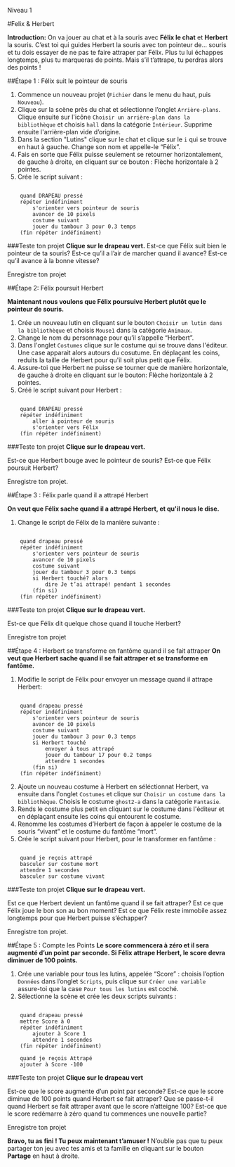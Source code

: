 Niveau 1

#Felix & Herbert

__Introduction:__
On va jouer au chat et à la souris avec __Félix le chat__ et __Herbert__ la souris. C’est toi qui guides Herbert la souris avec ton pointeur de... souris et tu dois essayer de ne pas te faire attraper par Félix. Plus tu lui échappes longtemps, plus tu marqueras de points. Mais s’il t’attrape, tu perdras alors des points !

##Étape 1 : Félix suit le pointeur de souris

1. Commence un nouveau projet (`Fichier` dans le menu du haut, puis `Nouveau`).
2. Clique sur la scène près du chat et sélectionne l’onglet `Arrière-plans`. Clique ensuite sur l'icône `Choisir un arrière-plan dans la bibliothèque` et choisis `hall` dans la catégorie `Intérieur`. Supprime ensuite l'arrière-plan vide d’origine. 
3. Dans la section "Lutins" clique sur le chat et clique sur le `i` qui se trouve en haut à gauche. Change son nom et appelle-le “Félix”.
4. Fais en sorte que Félix puisse seulement se retourner horizontalement, de gauche à droite, en cliquant sur ce bouton : Flèche horizontale à 2 pointes.
5. Crée le script suivant :

```scratch

	quand DRAPEAU pressé
	répéter indéfiniment
		s'orienter vers pointeur de souris
		avancer de 10 pixels
		costume suivant
		jouer du tambour 3 pour 0.3 temps
	(fin répéter indéfiniment)
```
		
###Teste ton projet
__Clique sur le drapeau vert.__
Est-ce que Félix suit bien le pointeur de ta souris? 
Est-ce qu’il a l’air de marcher quand il avance? 
Est-ce qu’il avance à la bonne vitesse?

Enregistre ton projet

##Étape 2: Félix poursuit Herbert

__Maintenant nous voulons que Félix poursuive Herbert plutôt que le pointeur de souris.__

1. Crée un nouveau lutin en cliquant sur le bouton `Choisir un lutin dans la bibliothèque` et choisis `Mouse1` dans la catégorie `Animaux`.
2. Change le nom du personnage pour qu’il s’appelle “Herbert”.
3. Dans l'onglet `Costumes` clique sur le costume qui se trouve dans l'éditeur. Une case apparait alors autours du cosutume. En déplaçant les coins, reduits la taille de Herbert pour qu'il soit plus petit que Félix.
4. Assure-toi que Herbert ne puisse se tourner que de manière horizontale, de gauche à droite en cliquant sur le bouton: Flèche horizontale à 2 pointes.
5. Créé le script suivant pour Herbert :


```scratch
	
	quand DRAPEAU pressé
	répéter indéfiniment
		aller à pointeur de souris
		s'orienter vers Félix
	(fin répéter indéfiniment)
```

###Teste ton projet
__Clique sur le drapeau vert.__

Est-ce que Herbert bouge avec le pointeur de souris?
Est-ce que Félix poursuit Herbert?

Enregistre ton projet.

##Étape 3 : Félix parle quand il a attrapé Herbert

__On veut que Félix sache quand il a attrapé Herbert, et qu'il nous le dise.__


1. Change le script de Félix de la manière suivante :

```scratch
	
	quand drapeau pressé
	répéter indéfiniment
		s'orienter vers pointeur de souris
		avancer de 10 pixels
		costume suivant
		jouer du tambour 3 pour 0.3 temps
		si Herbert touché? alors
			dire Je t’ai attrapé! pendant 1 secondes
		(fin si)
	(fin répéter indéfiniment)
```

###Teste ton projet
__Clique sur le drapeau vert.__

Est-ce que Félix dit quelque chose quand il touche Herbert?

Enregistre ton projet

##Étape 4 : Herbert se transforme en fantôme quand il se fait attraper
__On veut que Herbert sache quand il se fait attraper et se transforme en fantôme.__

1. Modifie le script de Félix pour envoyer un message quand il attrape Herbert:

```scratch
	
	quand drapeau pressé
	répéter indéfiniment
		s'orienter vers pointeur de souris
		avancer de 10 pixels
		costume suivant
		jouer du tambour 3 pour 0.3 temps
		si Herbert touché 
			envoyer à tous attrapé
			jouer du tambour 17 pour 0.2 temps
			attendre 1 secondes
		(fin si)
	(fin répéter indéfiniment)
```
2. Ajoute un nouveau costume à Herbert en séléctionnat Herbert, va ensuite dans l'onglet `Costumes` et clique sur `Choisir un costume dans la bibliothèque`. Choisis le costume `ghost2-a` dans la catégorie `Fantasie`.
3. Rends le costume plus petit en cliquant sur le costume dans l'éditeur et en déplaçant ensuite les coins qui entourent le costume.
4. Renomme les costumes d’Herbert de façon à appeler le costume de la souris “vivant” et le costume du fantôme “mort”.
5. Crée le script suivant pour Herbert, pour le transformer en fantôme :

```scratch
	
	quand je reçois attrapé
	basculer sur costume mort
	attendre 1 secondes
	basculer sur costume vivant
```
	
###Teste ton projet
__Clique sur le drapeau vert.__

Est ce que Herbert devient un fantôme quand il se fait attraper? 
Est ce que Félix joue le bon son au bon moment? 
Est ce que Félix reste immobile assez longtemps pour que Herbert puisse s’échapper? 

Enregistre ton projet.

##Étape 5 : Compte les Points
__Le score commencera à zéro et il sera augmenté d’un point par seconde. Si Félix attrape Herbert, le score devra diminuer de 100 points.__

1. Crée une variable pour tous les lutins, appelée “Score” : choisis l’option `Données` dans l’onglet `Scripts`, puis clique sur `Créer une variable` assure-toi que la case `Pour tous les lutins` est coché.
2. Sélectionne la scène et crée les deux scripts suivants :

```scratch
	
	quand drapeau pressé
	mettre Score à 0
	répéter indéfiniment
		ajouter à Score 1
		attendre 1 secondes
	(fin répéter indéfiniment)
	
	quand je reçois Attrapé
	ajouter à Score -100
```
	
###Teste ton projet
__Clique sur le drapeau vert__

Est-ce que le score augmente d’un point par seconde? 
Est-ce que le score diminue de 100 points quand Herbert se fait attraper? 
Que se passe-t-il quand Herbert se fait attraper avant que le score n’atteigne 100? 
Est-ce que le score redémarre à zéro quand tu commences une nouvelle partie?

Enregistre ton projet

__Bravo, tu as fini ! Tu peux maintenant t’amuser !__
N’oublie pas que tu peux partager ton jeu avec tes amis et ta famille en cliquant sur le bouton __Partage__ en haut à droite. 
